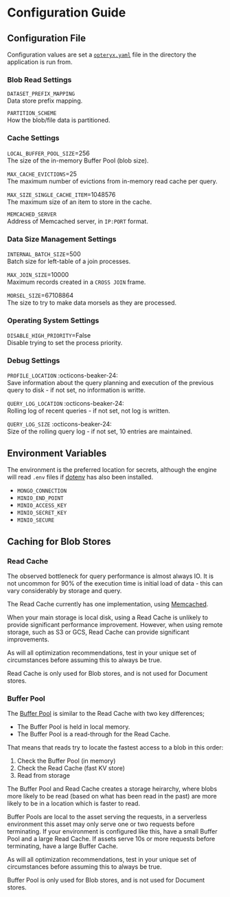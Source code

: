 # Configuration Guide

## Configuration File

Configuration values are set a [`opteryx.yaml`](opteryx.yaml) file in the directory the application is run from.

### Blob Read Settings

`DATASET_PREFIX_MAPPING`  
Data store prefix mapping.

`PARTITION_SCHEME`  
How the blob/file data is partitioned.

### Cache Settings

`LOCAL_BUFFER_POOL_SIZE`=256  
The size of the in-memory Buffer Pool (blob size).

`MAX_CACHE_EVICTIONS`=25  
The maximum number of evictions from in-memory read cache per query.

`MAX_SIZE_SINGLE_CACHE_ITEM`=1048576  
The maximum size of an item to store in the cache.

`MEMCACHED_SERVER`  
Address of Memcached server, in `IP:PORT` format.

### Data Size Management Settings

`INTERNAL_BATCH_SIZE`=500  
Batch size for left-table of a join processes.

`MAX_JOIN_SIZE`=10000  
Maximum records created in a `CROSS JOIN` frame.

`MORSEL_SIZE`=67108864  
The size to try to make data morsels as they are processed.

### Operating System Settings

`DISABLE_HIGH_PRIORITY`=False  
Disable trying to set the process priority.

### Debug Settings

`PROFILE_LOCATION` :octicons-beaker-24:   
Save information about the query planning and execution of the previous query to disk - if not set, no information is writte.

`QUERY_LOG_LOCATION` :octicons-beaker-24:   
Rolling log of recent queries - if not set, not log is written.

`QUERY_LOG_SIZE` :octicons-beaker-24:   
Size of the rolling query log - if not set, 10 entries are maintained.

## Environment Variables

The environment is the preferred location for secrets, although the engine will read `.env` files if [dotenv](https://pypi.org/project/python-dotenv/) has also been installed.

- `MONGO_CONNECTION`
- `MINIO_END_POINT`
- `MINIO_ACCESS_KEY`
- `MINIO_SECRET_KEY`
- `MINIO_SECURE`

## Caching for Blob Stores

### Read Cache

The observed bottleneck for query performance is almost always IO. It is not uncommon for 90% of the execution time is initial load of data - this can vary considerably by storage and query.

The Read Cache currently has one implementation, using [Memcached](https://memcached.org/).

When your main storage is local disk, using a Read Cache is unlikely to provide significant performance improvement. However, when using remote storage, such as S3 or GCS, Read Cache can provide significant improvements. 

As will all optimization recommendations, test in your unique set of circumstances before assuming this to always be true.

Read Cache is only used for Blob stores, and is not used for Document stores.

### Buffer Pool

The [Buffer Pool](https://www.ibm.com/docs/en/db2/11.5?topic=databases-buffer-pools) is similar to the Read Cache with two key differences; 

- The Buffer Pool is held in local memory.
- The Buffer Pool is a read-through for the Read Cache.

That means that reads try to locate the fastest access to a blob in this order:

1) Check the Buffer Pool (in memory)   
1) Check the Read Cache (fast KV store)   
1) Read from storage   

The Buffer Pool and Read Cache creates a storage heirarchy, where blobs more likely to be read (based on what has been read in the past) are more likely to be in a location which is faster to read.

Buffer Pools are local to the asset serving the requests, in a serverless environment this asset may only serve one or two requests before terminating. If your environment is configured like this, have a small Buffer Pool and a large Read Cache. If assets serve 10s or more requests before terminating, have a large Buffer Cache.

As will all optimization recommendations, test in your unique set of circumstances before assuming this to always be true.

Buffer Pool is only used for Blob stores, and is not used for Document stores.